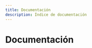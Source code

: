 ```yaml
---
title: Documentación
description: Índice de documentación
---
```


# Documentación

<ClientOnly>
  <DocsIndex />
</ClientOnly>


